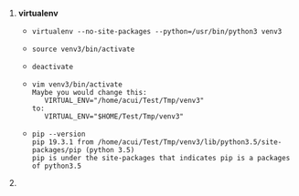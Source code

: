 1. **virtualenv**

   - `virtualenv --no-site-packages --python=/usr/bin/python3 venv3`

   - `source venv3/bin/activate`

   - `deactivate`

   - ```shell
     vim venv3/bin/activate
     Maybe you would change this:
     	VIRTUAL_ENV="/home/acui/Test/Tmp/venv3"
     to: 
     	VIRTUAL_ENV="$HOME/Test/Tmp/venv3"
     ```

   - ```shell
     pip --version
     pip 19.3.1 from /home/acui/Test/Tmp/venv3/lib/python3.5/site-packages/pip (python 3.5)
     pip is under the site-packages that indicates pip is a packages of python3.5  
     ```

2. 

